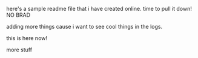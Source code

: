 here's a sample readme file that i have created online. time to pull it down! NO BRAD

adding more things cause i want to see cool things in the logs.

this is here now!

more stuff
